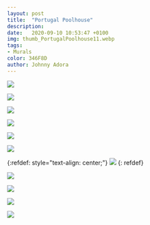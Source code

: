 ```yaml
---
layout: post
title:  "Portugal Poolhouse"
description: 
date:   2020-09-10 10:53:47 +0100
img: thumb_PortugalPoolhouse11.webp
tags: 
- Murals
color: 346F8D
author: Johnny Adora
---
```


![]({{site.baseurl}}/images/PortugalPoolhouse01.webp)

![]({{site.baseurl}}/images/PortugalPoolhouse02.webp)

![]({{site.baseurl}}/images/PortugalPoolhouse03.webp)

![]({{site.baseurl}}/images/PortugalPoolhouse04.webp)

![]({{site.baseurl}}/images/PortugalPoolhouse05.webp)

![]({{site.baseurl}}/images/PortugalPoolhouse06.webp)

{:refdef: style="text-align: center;"}
![]({{site.baseurl}}/images/PortugalPoolhouse07.gif)
{: refdef}

![]({{site.baseurl}}/images/PortugalPoolhouse08.webp)

![]({{site.baseurl}}/images/PortugalPoolhouse09.webp)

![]({{site.baseurl}}/images/PortugalPoolhouse10.webp)

![]({{site.baseurl}}/images/PortugalPoolhouse11.webp)